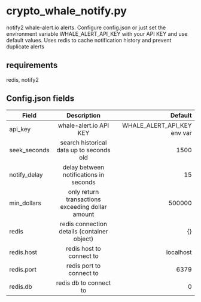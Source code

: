# crypto_whale_notify.py  
notify2 whale-alert.io alerts. Configure config.json or just set the environment variable WHALE_ALERT_API_KEY with your API KEY and use default values. 
Uses redis to cache notification history and prevent duplicate alerts

## requirements
redis, notify2

## Config.json fields 
| Field        | Description                                      | Default                     |
| -------------|:------------------------------------------------:| ---------------------------:|
| api_key      | whale-alert.io API KEY                           | WHALE_ALERT_API_KEY env var |
| seek_seconds | search historical data up to seconds old         | 1500                        |
| notify_delay | delay between notifications in seconds           | 15                          |
| min_dollars  | only return transactions exceeding dollar amount | 500000                      |
| redis        | redis connection details (container object)      | {}                          |
| redis.host   | redis host to connect to                         | localhost                   | 
| redis.port   | redis port to connect to                         | 6379                        |
| redis.db     | redis db to connect to                           | 0                           | 
